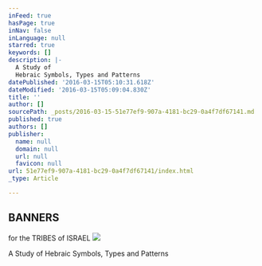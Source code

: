 ```yaml
---
inFeed: true
hasPage: true
inNav: false
inLanguage: null
starred: true
keywords: []
description: |-
  A Study of
  Hebraic Symbols, Types and Patterns
datePublished: '2016-03-15T05:10:31.618Z'
dateModified: '2016-03-15T05:09:04.830Z'
title: ''
author: []
sourcePath: _posts/2016-03-15-51e77ef9-907a-4181-bc29-0a4f7df67141.md
published: true
authors: []
publisher:
  name: null
  domain: null
  url: null
  favicon: null
url: 51e77ef9-907a-4181-bc29-0a4f7df67141/index.html
_type: Article

---
```

## BANNERS
for the
TRIBES of ISRAEL
![](https://the-grid-user-content.s3-us-west-2.amazonaws.com/450c6fc0-b5f6-4874-9420-602426194d3a.jpg)

A Study of
Hebraic Symbols, Types and Patterns